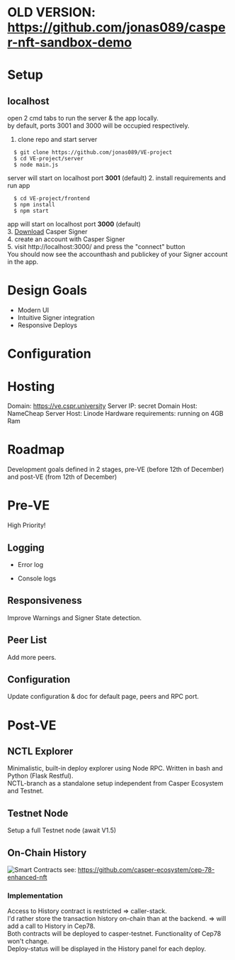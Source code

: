 # OLD VERSION: https://github.com/jonas089/casper-nft-sandbox-demo

# Setup
## localhost
open 2 cmd tabs to run the server & the app locally. \
by default, ports 3001 and 3000 will be occupied respectively.
1. clone repo and start server
```
  $ git clone https://github.com/jonas089/VE-project
  $ cd VE-project/server
  $ node main.js
```
server will start on localhost port **3001** (default)
2. install requirements and run app
```
  $ cd VE-project/frontend
  $ npm install
  $ npm start
```
app will start on localhost port **3000** (default) \
3. [Download](https://chrome.google.com/webstore/detail/casper-signer/djhndpllfiibmcdbnmaaahkhchcoijce?hl=en) Casper Signer \
4. create an account with Casper Signer \
5. visit http://localhost:3000/ and press the "connect" button \
You should now see the accounthash and publickey of your Signer account in the app.
# Design Goals
- Modern UI
- Intuitive Signer integration
- Responsive Deploys

# Configuration

# Hosting
Domain: https://ve.cspr.university
Server IP: secret
Domain Host: NameCheap
Server Host: Linode
Hardware requirements: running on 4GB Ram

# Roadmap
Development goals defined in 2 stages, pre-VE (before 12th of December) and post-VE (from 12th of December)
# Pre-VE
High Priority!
## Logging
+ Error log
- Console logs
## Responsiveness
Improve Warnings and Signer State detection.
## Peer List
Add more peers.
## Configuration
Update configuration & doc for default page, peers and RPC port.
# Post-VE
## NCTL Explorer
Minimalistic, built-in deploy explorer using Node RPC. Written in bash and Python (Flask Restful). \
NCTL-branch as a standalone setup independent from Casper Ecosystem and Testnet.
## Testnet Node
Setup a full Testnet node (await V1.5)
## On-Chain History
![Smart Contracts](https://user-images.githubusercontent.com/49498646/198291637-2d2b7df1-b508-491e-ada0-870d583ac9f5.png)
see: https://github.com/casper-ecosystem/cep-78-enhanced-nft
### Implementation
Access to History contract is restricted => caller-stack. \
I'd rather store the transaction history on-chain than at the backend. => will add a call to History in Cep78. \
Both contracts will be deployed to casper-testnet. Functionality of Cep78 won't change. \
Deploy-status will be displayed in the History panel for each deploy.
